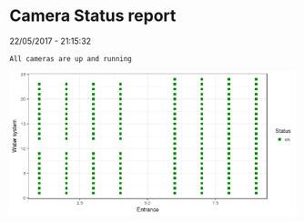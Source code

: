 Camera Status report
================
22/05/2017 - 21:15:32

    All cameras are up and running

![](camreport_files/figure-markdown_github/unnamed-chunk-2-1.png)
